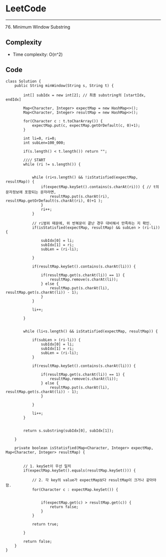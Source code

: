 [//]: # (# Intuition)
<!-- Describe your first thoughts on how to solve this problem. -->


# LeetCode
___
76. Minimum Window Substring


[//]: # (## Approach)

[//]: # (<!-- Describe your approach to solving the problem. -->)


## Complexity

- Time complexity: O(n^2)

[//]: # (<!-- Add your time complexity here, e.g. $$O&#40;n&#41;$$ -->)

[//]: # ()
[//]: # ([//]: # &#40;- Space complexity:&#41;)
[//]: # (<!-- Add your space complexity here, e.g. $$O&#40;n&#41;$$ -->)

## Code
```
class Solution {
    public String minWindow(String s, String t) {
        
        int[] subIdx = new int[2]; // 최종 substring의 [startIdx, endIdx]

        Map<Character, Integer> expectMap = new HashMap<>();
        Map<Character, Integer> resultMap = new HashMap<>();

        for(Character c : t.toCharArray()) {
            expectMap.put(c, expectMap.getOrDefault(c, 0)+1);
        }

        int li=0, ri=0;
        int subLen=100_000;

        if(s.length() < t.length()) return "";

        //// START
        while (ri != s.length()) {


            while (ri<s.length() && !isStatisfied(expectMap, resultMap)) {
                if(expectMap.keySet().contains(s.charAt(ri))) { // t의 문자정보에 포함되는 문자라면,
                    resultMap.put(s.charAt(ri), resultMap.getOrDefault(s.charAt(ri), 0)+1 );
                }
                ri++;
            }

            // ri범위 때문에, 위 반복문이 끝난 경우 대비해서 만족하는 지 확인.
            if(isStatisfied(expectMap, resultMap) && subLen > (ri-li)) {

                subIdx[0] = li;
                subIdx[1] = ri;
                subLen = (ri-li);

            }

            if(resultMap.keySet().contains(s.charAt(li))) {

                if(resultMap.get(s.charAt(li)) == 1) {
                    resultMap.remove(s.charAt(li));
                } else {
                    resultMap.put(s.charAt(li), resultMap.get(s.charAt(li)) - 1);
                }
            }

            li++;

        }


        while (li<s.length() && isStatisfied(expectMap, resultMap)) {

            if(subLen > (ri-li)) {
                subIdx[0] = li;
                subIdx[1] = ri;
                subLen = (ri-li);
            }

            if(resultMap.keySet().contains(s.charAt(li))) {

                if(resultMap.get(s.charAt(li)) == 1) {
                    resultMap.remove(s.charAt(li));
                } else {
                    resultMap.put(s.charAt(li), resultMap.get(s.charAt(li)) - 1);
                }

            }

            li++;
        }

      
        return s.substring(subIdx[0], subIdx[1]);

    }

    private boolean isStatisfied(Map<Character, Integer> expectMap, Map<Character, Integer> resultMap) {


        // 1. keySet이 우선 일치
        if(expectMap.keySet().equals(resultMap.keySet())) {

            // 2. 각 key의 value가 expectMap보다 resultMap이 크거나 같아야 함.
            for(Character c : expectMap.keySet()) {

                
                if(expectMap.get(c) > resultMap.get(c)) {
                    return false;
                }
            }

            return true;

        }

        return false;
    }
}
```